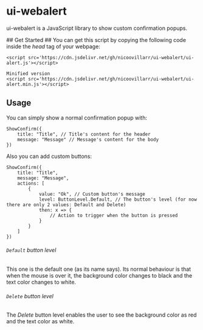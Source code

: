 # ui-webalert
ui-webalert is a JavaScript library to  show custom confirmation popups.

## Get Started ##
You can get this script by copying the following code inside the _head_ tag of your webpage:
```
<script src='https://cdn.jsdelivr.net/gh/nicoovillarr/ui-webalert/ui-alert.js'></script>

Minified version
<script src='https://cdn.jsdelivr.net/gh/nicoovillarr/ui-webalert/ui-alert.min.js'></script>
```

## Usage
You can simply show a normal confirmation popup with:
```
ShowConfirm({
    title: "Title", // Title's content for the header
    message: "Message" // Message's content for the body
})
```

Also you can add custom buttons:
```
ShowConfirm({
    title: "Title",
    message: "Message",
    actions: [
        {
            value: "Ok", // Custom button's message
            level: ButtonLevel.Default, // The button's level (for now there are only 2 values: Default and Delete)
            then: x => {
                // Action to trigger when the button is pressed
            }
        }
    ]
})
```

###### `Default` button level
This one is the default one (as its name says). Its normal behaviour is that when the mouse is over it, the background color changes to black and the text color changes to white.

###### `Delete` button level
The _Delete_ button level enables the user to see the background color as red and the text color as white.